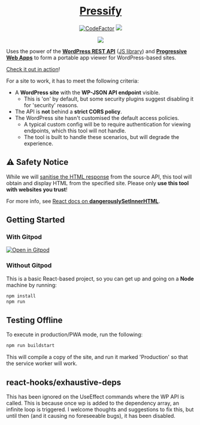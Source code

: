 <h1 align="center"><a href="https://pressify.app">Pressify</a></h1>
<p align="center">
  <a href="https://www.codefactor.io/repository/github/soup-bowl/pressify"><img src="https://www.codefactor.io/repository/github/soup-bowl/pressify/badge" alt="CodeFactor" /></a>
  <a href="https://gitpod.io/#https://github.com/soup-bowl/pressify"><img src="https://img.shields.io/badge/open%20in-Gitpod-orange?logo=gitpod&logoColor=white" /></a>
</p>

<p align="center">
  <img src="https://soupbowl.io/assets/img/devices-pressify-2.webp" />
</p>

Uses the power of the **[WordPress REST API][wapi]** ([JS library][wapj]) and **[Progressive Web Apps][pwa]** to form a portable app viewer for WordPress-based sites.

[Check it out in action][live]!

For a site to work, it has to meet the following criteria:

* A **WordPress site** with the **WP-JSON API endpoint** visible.
  * This is 'on' by default, but some security plugins suggest disabling it for 'security' reasons.
* The API is **not** behind a **strict CORS policy**.
* The WordPress site hasn't customised the default access policies.
  * A typical custom config will be to require authentication for viewing endpoints, which this tool will not handle.
  * The tool is built to handle these scenarios, but will degrade the experience.

## :warning: Safety Notice

While we will [sanitise the HTML response](https://www.npmjs.com/package/dompurify) from the source API, this tool will obtain and display HTML from the specified site. Please only **use this tool with websites you trust**!

For more info, see [React docs on **dangerouslySetInnerHTML**](https://reactjs.org/docs/dom-elements.html#dangerouslysetinnerhtml).

## Getting Started

### With Gitpod

[![Open in Gitpod](https://gitpod.io/button/open-in-gitpod.svg)](https://gitpod.io/#https://github.com/soup-bowl/pressify)

### Without Gitpod

This is a basic React-based project, so you can get up and going on a **Node** machine by running:

```bash
npm install
npm run
```

## Testing Offline

To execute in production/PWA mode, run the following:

```bash
npm run buildstart
```

This will compile a copy of the site, and run it marked 'Production' so that the service worker will work.

## react-hooks/exhaustive-deps

This has been ignored on the UseEffect commands where the WP API is called. This is because once wp is added to the
dependency array, an infinite loop is triggered. I welcome thoughts and suggestions to fix this, but until then (and it
causing no foreseeable bugs), it has been disabled.

[live]: https://pressify.app
[wapi]: https://developer.wordpress.org/rest-api/
[wapj]: https://github.com/WP-API/node-wpapi
[pwa]:  https://web.dev/progressive-web-apps/

